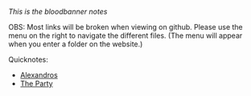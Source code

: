 *This is the bloodbanner notes*

OBS: Most links will be broken when viewing on github. Please use the menu on the right to navigate the different files. (The menu will appear when you enter a folder on the website.)

Quicknotes:
- [Alexandros](https://github.com/Reddaxi/Obsidian_BloodBanner/blob/main/Factions/The%20Party/Alexandros/Alexandros%20Deguilliere.md)
- [The Party](https://github.com/Reddaxi/Obsidian_BloodBanner/blob/main/Factions/The%20Party/The%20Party.md)